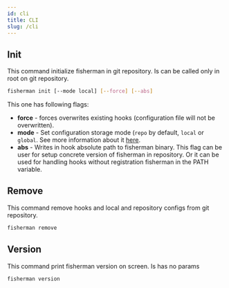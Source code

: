 ```yaml
---
id: cli
title: CLI
slug: /cli
---
```


## Init

This command initialize fisherman in git repository. Is can  be called only in root on git repository.

```bash
fisherman init [--mode local] [--force] [--abs]
```

This one has following flags:

- **force** - forces overwrites existing hooks (configuration file will not be overwritten).
- **mode** - Set configuration storage mode (`repo` by default, `local` or `global`. See more information about it [here](/docs/configuration/configuration-files#configuration-file-inheritance).
- **abs** - Writes in hook absolute path to fisherman binary. This flag can be user for setup concrete version of fisherman in repository. Or it can be used for handling hooks without registration fisherman in the PATH variable.

## Remove

This command remove hooks and local and repository configs from git repository.

```bash
fisherman remove
```

## Version

This command print fisherman version on screen. Is has no params

```bash
fisherman version
```


